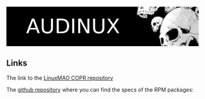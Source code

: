 ![Audinux](../images/AudinuxBanner.png)

## Links

The link to the [LinuxMAO COPR repository](https://copr.fedorainfracloud.org/coprs/ycollet/linuxmao/)

The [github repository](https://github.com/ycollet/fedora-spec) where you can find the specs of the RPM packages:

